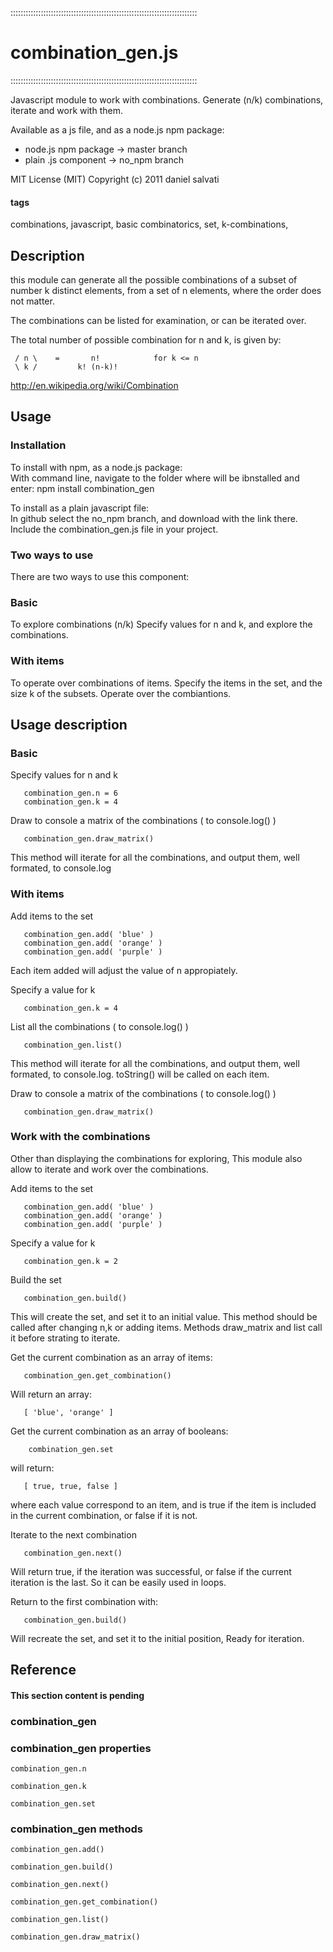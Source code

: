 ::::::::::::::::::::::::::::::::::::::::::::::::::::::::::::::::::::::::::

# combination_gen.js
 
::::::::::::::::::::::::::::::::::::::::::::::::::::::::::::::::::::::::::

 Javascript module to work with combinations.
 Generate (n/k) combinations, iterate and work with them.
 
 Available as a js file, and as a node.js npm package:
 * node.js npm package -> master branch
 * plain .js component -> no_npm branch

 
 MIT License (MIT)
 Copyright (c) 2011 daniel salvati


#### tags

 combinations, javascript, basic combinatorics, set,
 k-combinations,


## Description

 this module can generate all the possible
 combinations of a subset of number k distinct
 elements, from a set of n elements, where the order
 does not matter.
 
 The combinations can be listed for examination, or can 
 be iterated over.

 The total number of possible combination for n and k, 
 is given by:

     / n \    =       n!            for k <= n
     \ k /         k! (n-k)! 


  http://en.wikipedia.org/wiki/Combination


 

 







## Usage

### Installation

 To install with npm, as a node.js package:  
 With command line, navigate to the folder where will be ibnstalled and enter:
    npm install combination_gen
    
 To install as a plain javascript file:  
 In github select the no_npm branch, and download with the link there.
 Include the combination_gen.js file in your project.

### Two ways to use

 There are two ways to use this component:


### Basic

   To explore combinations (n/k)
   Specify values for n and k, and explore the combinations.


### With items

   To operate over combinations of items.
   Specify the items in the set, and the size k of the subsets.
   Operate over the combiantions.



 
## Usage description

### Basic


   Specify values for n and k

       combination_gen.n = 6
       combination_gen.k = 4

   Draw to console a matrix of the combinations ( to console.log() )

       combination_gen.draw_matrix()

   This method will iterate for all the combinations, and output
   them, well formated, to console.log




 


### With items


   Add items to the set

       combination_gen.add( 'blue' )
       combination_gen.add( 'orange' )
       combination_gen.add( 'purple' )

   Each item added will adjust the value of n appropiately.


   Specify a value for k

       combination_gen.k = 4


   List all the combinations ( to console.log() )

       combination_gen.list()

   This method will iterate for all the combinations, and output
   them, well formated, to console.log.
   toString() will be called on each item.
   

   Draw to console a matrix of the combinations ( to console.log() )

       combination_gen.draw_matrix()



 


### Work with the combinations


   Other than displaying the combinations for exploring,
   This module also allow to iterate and work over the 
   combinations.

   Add items to the set

       combination_gen.add( 'blue' )
       combination_gen.add( 'orange' )
       combination_gen.add( 'purple' )

   Specify a value for k

       combination_gen.k = 2

   Build the set

       combination_gen.build()

   This will create the set, and set it to an initial value.
   This method should be called after changing n,k or adding 
   items. 
   Methods draw_matrix and list call it before strating to 
   iterate.
   


   Get the current combination as an array of items:

       combination_gen.get_combination()

   Will return an array: 

       [ 'blue', 'orange' ]



   Get the current combination as an array of booleans:

        combination_gen.set

   will return:

       [ true, true, false ]

   where each value correspond to an item, and is true
   if the item is included in the current combination,
   or false if it is not.


   Iterate to the next combination

       combination_gen.next()

   Will return true, if the iteration was successful,
   or false if the current iteration is the last. So it can
   be easily used in loops.


   Return to the first combination with:

       combination_gen.build()

   Will recreate the set, and set it to the initial position,
   Ready for iteration.



## Reference

#### This section content is pending

### combination_gen

### combination_gen properties

    combination_gen.n

    combination_gen.k

    combination_gen.set
        
### combination_gen methods

    combination_gen.add()
    
    combination_gen.build()
    
    combination_gen.next()   
    
    combination_gen.get_combination()   
    
    combination_gen.list()  
    
    combination_gen.draw_matrix()   
    
    
    
    
